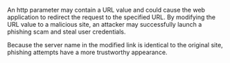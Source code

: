 An http parameter may contain a URL value and could cause the web application to redirect the request to the specified URL. 
By modifying the URL value to a malicious site, an attacker may successfully launch a phishing scam and steal user credentials. 

Because the server name in the modified link is identical to the original site, phishing attempts have a more trustworthy appearance.
